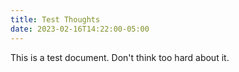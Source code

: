 ```yaml
---
title: Test Thoughts
date: 2023-02-16T14:22:00-05:00
---
```


This is a test document. Don't think too hard about it.
